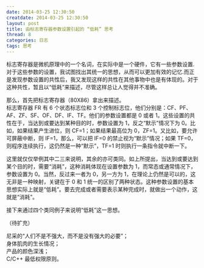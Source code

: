 ```yaml
---
date: 2014-03-25 12:30:50
creatdate: 2014-03-25 12:30:50
layout: post
title: 由标志寄存器参数设置引起的 “低耗” 思考
thread: 8
categories: 日志
tags: 思考
---
```


标志寄存器是微机原理中的一个名词，在实际中是一个硬件，它有一些参数设置.对于这些参数的设置，我试图找出其统一的思想，从而可以更加有效的记忆.而正是发现参数设置的共性后，我又发现这样的共性在其他事物中也是有体现的。对于这种共性，暂且以“低耗”来描述，尽管这样总让人觉得并不准确。

那么，首先把标志寄存器（80X86）拿出来描述。  
标志寄存器 FR 有 6 个状态标志位和 3 个控制标志位，他们分别是：CF、PF、AF、ZF、SF、OF、DF、IF、TF。他们的参数设置都是 0 或者 1。这些设置的共性在于，当达到或要达到某种目的时，参数设置为 1，反之“默示”情况下为 0。比如，如果结果产生进位，则 CF=1；如果结果最高位为 0，ZF=1。又比如，要允许可屏蔽中断，则 IF=1，那么，可以把 IF=0 的禁止视为“默示”情况；如果 TF=0，则程序连续执行，这仍然是一种“默示”，TF=1 时则执行一条指令就中断一下。  

这里就仅仅举例其中二三来说明，其余的亦可类同。如上所提出，当达到或要达到某个目的时，需要“消耗”，这种消耗体现在设置参数为 1，而常态或通常情况下，参数设置为 0。当然，反过来一者为 0，另一方为 1，在理论上仍然是可以的，这无非是一种映射，关键在于 0 和 1 统一的区别了两种状态。这种参数设置的基本思想实际上就是“低耗”。要去完成或者需要表示某种完成时，就做出一个动作，这就是“消耗”。

接下来通过四个类同例子来说明“低耗”这一思想。

（待扩充）

尼采的“人们不是不强大，而不是没有强大的必要”；  
身体肌肉的生长情况；  
产品的颜色深浅；  
C/C++ 最低权限原则。




